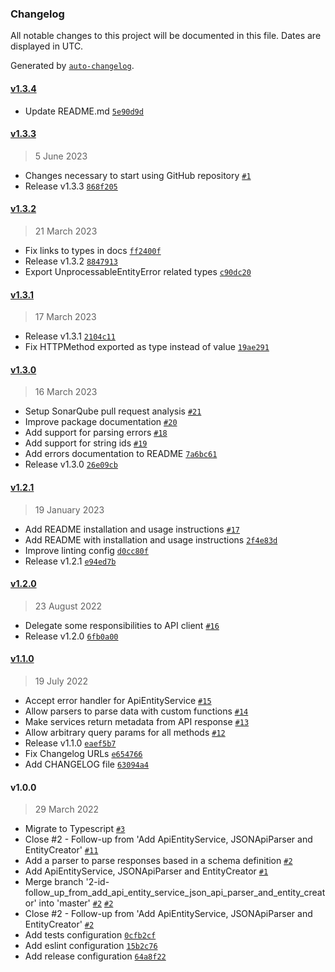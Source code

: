 ### Changelog

All notable changes to this project will be documented in this file. Dates are displayed in UTC.

Generated by [`auto-changelog`](https://github.com/CookPete/auto-changelog).

#### [v1.3.4](https://github.com/amalgamaco/api-entity-service/compare/v1.3.3...v1.3.4)

- Update README.md [`5e90d9d`](https://github.com/amalgamaco/api-entity-service/commit/5e90d9d09c8b904df26fe377487e901b671ad6e3)

#### [v1.3.3](https://github.com/amalgamaco/api-entity-service/compare/v1.3.2...v1.3.3)

> 5 June 2023

- Changes necessary to start using GitHub repository [`#1`](https://github.com/amalgamaco/api-entity-service/pull/1)
- Release v1.3.3 [`868f205`](https://github.com/amalgamaco/api-entity-service/commit/868f205b3c2d49f95404ef36022ce7f14729f583)

#### [v1.3.2](https://github.com/amalgamaco/api-entity-service/compare/v1.3.1...v1.3.2)

> 21 March 2023

- Fix links to types in docs [`ff2400f`](https://github.com/amalgamaco/api-entity-service/commit/ff2400f7238ff029260f53eaa08c61bd4b47a58b)
- Release v1.3.2 [`8847913`](https://github.com/amalgamaco/api-entity-service/commit/884791391ca8fd6debaeec5a10fae5706f1f33a4)
- Export UnprocessableEntityError related types [`c90dc20`](https://github.com/amalgamaco/api-entity-service/commit/c90dc2013a2e1356ab759953f7ea1d7071ab390a)

#### [v1.3.1](https://github.com/amalgamaco/api-entity-service/compare/v1.3.0...v1.3.1)

> 17 March 2023

- Release v1.3.1 [`2104c11`](https://github.com/amalgamaco/api-entity-service/commit/2104c11cd374c716295276c1b9c1b82d4f246333)
- Fix HTTPMethod exported as type instead of value [`19ae291`](https://github.com/amalgamaco/api-entity-service/commit/19ae2914cb1e791d87962a7224ed1d2b16ef5518)

#### [v1.3.0](https://github.com/amalgamaco/api-entity-service/compare/v1.2.1...v1.3.0)

> 16 March 2023

- Setup SonarQube pull request analysis [`#21`](https://github.com/amalgamaco/api-entity-service/pull/21)
- Improve package documentation [`#20`](https://github.com/amalgamaco/api-entity-service/pull/20)
- Add support for parsing errors [`#18`](https://github.com/amalgamaco/api-entity-service/pull/18)
- Add support for string ids [`#19`](https://github.com/amalgamaco/api-entity-service/pull/19)
- Add errors documentation to README [`7a6bc61`](https://github.com/amalgamaco/api-entity-service/commit/7a6bc61638f5bdf1cc83d30352f24a5dc1e7735d)
- Release v1.3.0 [`26e09cb`](https://github.com/amalgamaco/api-entity-service/commit/26e09cb97230f15ba497f4928f834edba67d0244)

#### [v1.2.1](https://github.com/amalgamaco/api-entity-service/compare/v1.2.0...v1.2.1)

> 19 January 2023

- Add README installation and usage instructions [`#17`](https://github.com/amalgamaco/api-entity-service/pull/17)
- Add README with installation and usage instructions [`2f4e83d`](https://github.com/amalgamaco/api-entity-service/commit/2f4e83d1f2067edddda9fd4ee3e315a791580ee8)
- Improve linting config [`d0cc80f`](https://github.com/amalgamaco/api-entity-service/commit/d0cc80f6a7928cfe67bdecec212e59a9841aedcd)
- Release v1.2.1 [`e94ed7b`](https://github.com/amalgamaco/api-entity-service/commit/e94ed7b2d877ca51fdc08ad54ddc9fcc3f6d9a3b)

#### [v1.2.0](https://github.com/amalgamaco/api-entity-service/compare/v1.1.0...v1.2.0)

> 23 August 2022

- Delegate some responsibilities to API client [`#16`](https://github.com/amalgamaco/api-entity-service/pull/16)
- Release v1.2.0 [`6fb0a00`](https://github.com/amalgamaco/api-entity-service/commit/6fb0a00167cf1e20c03ec37087aa6cd1d5cc00b7)

#### [v1.1.0](https://github.com/amalgamaco/api-entity-service/compare/v1.0.0...v1.1.0)

> 19 July 2022

- Accept error handler for ApiEntityService [`#15`](https://github.com/amalgamaco/api-entity-service/pull/15)
- Allow parsers to parse data with custom functions [`#14`](https://github.com/amalgamaco/api-entity-service/pull/14)
- Make services return metadata from API response [`#13`](https://github.com/amalgamaco/api-entity-service/pull/13)
- Allow arbitrary query params for all methods [`#12`](https://github.com/amalgamaco/api-entity-service/pull/12)
- Release v1.1.0 [`eaef5b7`](https://github.com/amalgamaco/api-entity-service/commit/eaef5b7288498e5108148b353ffdbbbb3838e65f)
- Fix Changelog URLs [`e654766`](https://github.com/amalgamaco/api-entity-service/commit/e654766fbad71ead9af6a063f49a357fb4d13ee9)
- Add CHANGELOG file [`63094a4`](https://github.com/amalgamaco/api-entity-service/commit/63094a42ed908e8ad2f861af6d2f3ed3573c6f38)

#### v1.0.0

> 29 March 2022

- Migrate to Typescript [`#3`](https://github.com/amalgamaco/api-entity-service/pull/3)
- Close #2 - Follow-up from 'Add ApiEntityService, JSONApiParser and EntityCreator' [`#11`](https://github.com/amalgamaco/api-entity-service/pull/11)
- Add a parser to parse responses based in a schema definition [`#2`](https://github.com/amalgamaco/api-entity-service/pull/2)
- Add ApiEntityService, JSONApiParser and EntityCreator [`#1`](https://github.com/amalgamaco/api-entity-service/pull/1)
- Merge branch '2-id-follow_up_from_add_api_entity_service_json_api_parser_and_entity_creator' into 'master' [`#2`](https://github.com/amalgamaco/api-entity-service/issues/2) [`#2`](https://github.com/amalgamaco/api-entity-service/issues/2)
- Close #2 - Follow-up from 'Add ApiEntityService, JSONApiParser and EntityCreator' [`#2`](https://github.com/amalgamaco/api-entity-service/issues/2)
- Add tests configuration [`0cfb2cf`](https://github.com/amalgamaco/api-entity-service/commit/0cfb2cf7b81c43f123d0804c16fcdda1eebd4a26)
- Add eslint configuration [`15b2c76`](https://github.com/amalgamaco/api-entity-service/commit/15b2c76e7eedc30c2d19deca135d31f507e0aa7c)
- Add release configuration [`64a8f22`](https://github.com/amalgamaco/api-entity-service/commit/64a8f22844665a0d8282c6967fe25f8b82a8a2b8)
